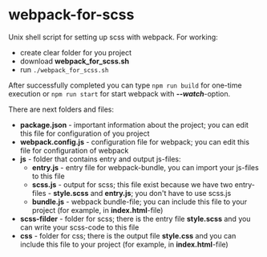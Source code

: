 # webpack-for-scss

Unix shell script for setting up scss with webpack.
For working:
- create clear folder for you project
- download **webpack_for_scss.sh**
- run `./webpack_for_scss.sh`

After successfully completed you can type `npm run build` for one-time execution or `npm run start` for start webpack with **_--watch_**-option.

There are next folders and files:
- **package.json** - important information about the project; you can edit this file for configuration of you project
- **webpack.config.js** - configuration file for webpack; you can edit this file for configuration of webpack
- **js** - folder that contains entry and output js-files:
  - **entry.js** - entry file for webpack-bundle, you can import your js-files to this file
  - **scss.js** - output for scss; this file exist because we have two entry-files - **style.scss** and **entry.js**; you don't have to use scss.js
  - **bundle.js** - webpack bundle-file; you can include this file to your project (for example, in **index.html**-file)
- **scss-filder** - folder for scss; there is the entry file **style.scss** and you can write your scss-code to this file
- **css** - folder for css; there is the output file **style.css** and you can include this file to your project (for example, in **index.html**-file)
